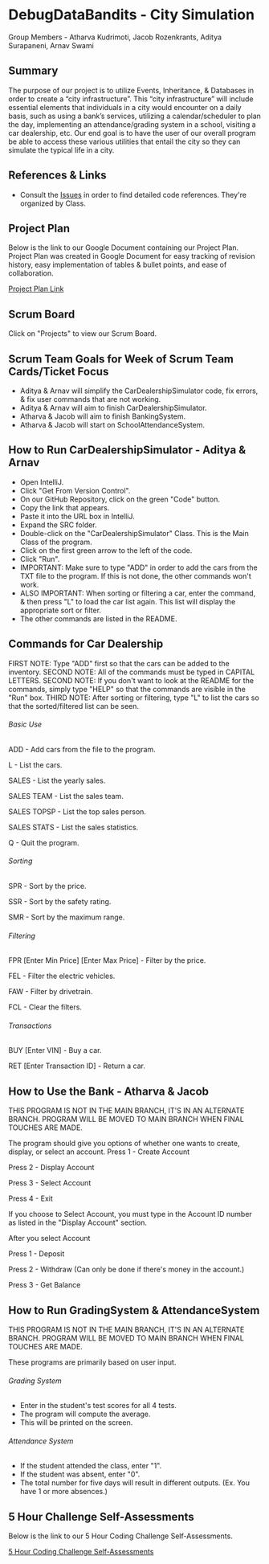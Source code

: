 # DebugDataBandits - City Simulation

Group Members - Atharva Kudrimoti, Jacob Rozenkrants, Aditya Surapaneni, Arnav Swami

## Summary

The purpose of our project is to utilize Events, Inheritance, & Databases in order to create a “city infrastructure”. This “city infrastructure” will include essential elements that individuals in a city would encounter on a daily basis, such as using a bank’s services, utilizing a calendar/scheduler to plan the day, implementing an attendance/grading system in a school, visiting a car dealership, etc. Our end goal is to have the user of our overall program be able to access these various utilities that entail the city so they can simulate the typical life in a city.

## References & Links

- Consult the [Issues](https://github.com/AdityaS1426/DebugDataBandits-CitySimulation/issues) in order to find detailed code references. They're organized by Class.

## Project Plan

Below is the link to our Google Document containing our Project Plan. Project Plan was created in Google Document for easy tracking of revision history, easy implementation of tables & bullet points, and ease of collaboration.

[Project Plan Link](https://docs.google.com/document/d/1SD-CuWtx4IgmEOpG97WEE2w6nvn8La3Yk7JviVUhdwo/edit?usp=sharing)

## Scrum Board

Click on "Projects" to view our Scrum Board.

## Scrum Team Goals for Week of Scrum Team Cards/Ticket Focus

- Aditya & Arnav will simplify the CarDealershipSimulator code, fix errors, & fix user commands that are not working.
- Aditya & Arnav will aim to finish CarDealershipSimulator.
- Atharva & Jacob will aim to finish BankingSystem.
- Atharva & Jacob will start on SchoolAttendanceSystem.

## How to Run CarDealershipSimulator - Aditya & Arnav
- Open IntelliJ.
- Click "Get From Version Control".
- On our GitHub Repository, click on the green "Code" button.
- Copy the link that appears.
- Paste it into the URL box in IntelliJ.
- Expand the SRC folder.
- Double-click on the "CarDealershipSimulator" Class. This is the Main Class of the program.
- Click on the first green arrow to the left of the code.
- Click "Run".
- IMPORTANT: Make sure to type "ADD" in order to add the cars from the TXT file to the program. If this is not done, the other commands won't work.
- ALSO IMPORTANT: When sorting or filtering a car, enter the command, & then press "L" to load the car list again. This list will display the appropriate sort or filter.
- The other commands are listed in the README.

## Commands for Car Dealership

FIRST NOTE: Type "ADD" first so that the cars can be added to the inventory.
SECOND NOTE: All of the commands must be typed in CAPITAL LETTERS.
SECOND NOTE: If you don't want to look at the README for the commands, simply type "HELP" so that the commands are visible in the "Run" box.
THIRD NOTE: After sorting or filtering, type "L" to list the cars so that the sorted/filtered list can be seen.

###### Basic Use

ADD - Add cars from the file to the program.

L - List the cars.

SALES - List the yearly sales.

SALES TEAM - List the sales team.

SALES TOPSP - List the top sales person.

SALES STATS - List the sales statistics.

Q - Quit the program.

###### Sorting

SPR - Sort by the price.

SSR - Sort by the safety rating.

SMR - Sort by the maximum range.

###### Filtering

FPR [Enter Min Price] [Enter Max Price] - Filter by the price.

FEL - Filter the electric vehicles.

FAW - Filter by drivetrain.

FCL - Clear the filters.

###### Transactions

BUY [Enter VIN] - Buy a car.

RET [Enter Transaction ID] - Return a car.

## How to Use the Bank - Atharva & Jacob

THIS PROGRAM IS NOT IN THE MAIN BRANCH, IT'S IN AN ALTERNATE BRANCH. PROGRAM WILL BE MOVED TO MAIN BRANCH WHEN FINAL TOUCHES ARE MADE.

The program should give you options of whether one wants to create, display, or select an account.
Press 1 - Create Account

Press 2 - Display Account

Press 3 - Select Account

Press 4 - Exit

If you choose to Select Account, you must type in the Account ID number as listed in the "Display Account" section.

After you select Account

Press 1 - Deposit

Press 2 - Withdraw (Can only be done if there's money in the account.)

Press 3 - Get Balance

## How to Run GradingSystem & AttendanceSystem

THIS PROGRAM IS NOT IN THE MAIN BRANCH, IT'S IN AN ALTERNATE BRANCH. PROGRAM WILL BE MOVED TO MAIN BRANCH WHEN FINAL TOUCHES ARE MADE.

These programs are primarily based on user input.

###### Grading System 

- Enter in the student's test scores for all 4 tests.
- The program will compute the average.
- This will be printed on the screen.

###### Attendance System
- If the student attended the class, enter "1".
- If the student was absent, enter "0". 
- The total number for five days will result in different outputs. (Ex. You have 1 or more absences.)

## 5 Hour Challenge Self-Assessments

Below is the link to our 5 Hour Coding Challenge Self-Assessments.

[5 Hour Coding Challenge Self-Assessments](https://docs.google.com/document/d/1t3HyMfHYAdfMq5ExskkMa_yAuScE9bmNFl6bsYqzwdY/edit?usp=sharing)

